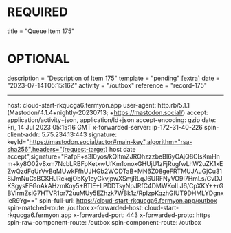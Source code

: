 
# REQUIRED
title = "Queue Item 175"
# OPTIONAL
description = "Description of Item 175"
template = "pending"
[extra]
date = "2023-07-14T05:15:16Z"
activity = "/outbox"
reference = "record-175"

---
host: cloud-start-rkqucga6.fermyon.app
user-agent: http.rb/5.1.1 (Mastodon/4.1.4+nightly-20230713; +https://mastodon.social/)
accept: application/activity+json, application/ld+json
accept-encoding: gzip
date: Fri, 14 Jul 2023 05:15:16 GMT
x-forwarded-server: ip-172-31-40-226
spin-client-addr: 5.75.234.13:443
signature: keyId="https://mastodon.social/actor#main-key",algorithm="rsa-sha256",headers="(request-target) host date accept",signature="PafpF+s3I0yos/kQItmZJRQhzzzbeBI6yOAjQ8CIsKmHnm+ky8O02v8xm7NcbLRBFpKetxwUfKm1onoxGHUjU1zFjRugfwLhW2uZK1xEZwQzdFqUrVvBqMUwkFfhUJHGb2WODTaB+MN6Z08geFRTMUJAuGjCu318iJmNuCsBCKHJRckqjObKy1cyGkvjpwXSmjRLqJ6URFNyVO9I7HmLs/GvDJKSgysFFGnAkAHzmKoy5+BTlE+LPDDTsyNpJRfC4DMWKoILJ6/CpXKY++rGBVlrmZsiG7HTVR1pr72uuMUy5EZhzk7WBk1z/RpIzpKqzhGIUT9DHMLYDgnxieR9Yg=="
spin-full-url: https://cloud-start-rkqucga6.fermyon.app/outbox
spin-matched-route: /outbox
x-forwarded-host: cloud-start-rkqucga6.fermyon.app
x-forwarded-port: 443
x-forwarded-proto: https
spin-raw-component-route: /outbox
spin-component-route: /outbox

